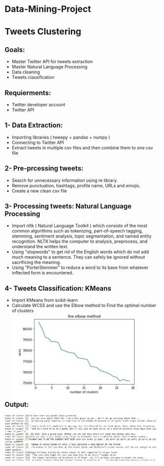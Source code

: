 # Data-Mining-Project
# Tweets Clustering


## Goals:
-  Master Twitter API for tweets extraction
-  Master Natural Language Processing 
-  Data cleaning
-  Tweets classification 

## Requierments:

- Twitter developer account
- Twitter API

## 1- Data Extraction:
- Importing libraries ( tweepy + pandas + numpy )
- Connecting to Twitter API
- Extract tweets in multiple csv files and then combine them to one csv file

## 2- Pre-prcessing tweets:
- Search for unnecessary information using re library.
- Remove punctuation, hashtags,  profile name, URLs and emojis.
- Create a new clean csv file

## 3- Processing tweets: Natural Language Processing
- Import nltk ( Natural Language Toolkit ) which consists of the most common algorithms such as tokenizing, part-of-speech tagging, stemming, sentiment analysis, topic segmentation, and named entity recognition. NLTK helps the computer to analysis, preprocess, and understand the written text.
- Using "stopwords" to get rid of the English words which do not add much meaning to a sentence. They can safely be ignored without sacrificing the meaning.
- Using "PorterStemmer" to reduce a word to its base from whatever inflected form is encountered.

## 4- Tweets Classification: KMeans
- Import KMeans from scikit-learn
- Calculate WCSS and use the Elbow method to Find the optimal number of clusters
<img src="elbow.JPG"
     style="float: left; margin-right: 10px;" />


## Output:

<img src="result.JPG"
     style="float: left; margin-right: 10px;" />
